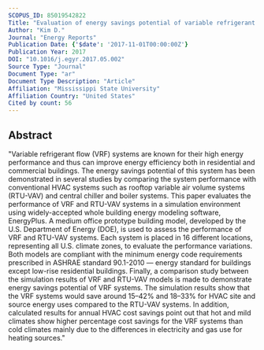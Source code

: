 ```yaml
---
SCOPUS_ID: 85019542822
Title: "Evaluation of energy savings potential of variable refrigerant flow (VRF) from variable air volume (VAV) in the U.S. climate locations"
Author: "Kim D."
Journal: "Energy Reports"
Publication Date: {'$date': '2017-11-01T00:00:00Z'}
Publication Year: 2017
DOI: "10.1016/j.egyr.2017.05.002"
Source Type: "Journal"
Document Type: "ar"
Document Type Description: "Article"
Affiliation: "Mississippi State University"
Affiliation Country: "United States"
Cited by count: 56
---
```


## Abstract
"Variable refrigerant flow (VRF) systems are known for their high energy performance and thus can improve energy efficiency both in residential and commercial buildings. The energy savings potential of this system has been demonstrated in several studies by comparing the system performance with conventional HVAC systems such as rooftop variable air volume systems (RTU-VAV) and central chiller and boiler systems. This paper evaluates the performance of VRF and RTU-VAV systems in a simulation environment using widely-accepted whole building energy modeling software, EnergyPlus. A medium office prototype building model, developed by the U.S. Department of Energy (DOE), is used to assess the performance of VRF and RTU-VAV systems. Each system is placed in 16 different locations, representing all U.S. climate zones, to evaluate the performance variations. Both models are compliant with the minimum energy code requirements prescribed in ASHRAE standard 90.1-2010 — energy standard for buildings except low-rise residential buildings. Finally, a comparison study between the simulation results of VRF and RTU-VAV models is made to demonstrate energy savings potential of VRF systems. The simulation results show that the VRF systems would save around 15–42% and 18–33% for HVAC site and source energy uses compared to the RTU-VAV systems. In addition, calculated results for annual HVAC cost savings point out that hot and mild climates show higher percentage cost savings for the VRF systems than cold climates mainly due to the differences in electricity and gas use for heating sources."
